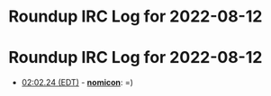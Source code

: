 # Roundup IRC Log for 2022-08-12 #
# Roundup IRC Log for 2022-08-12
* <a href="#02:02.24" id="02:02.24">02:02.24 (EDT)</a> - __[nomicon](https://github.com/nomicon)__: =)
